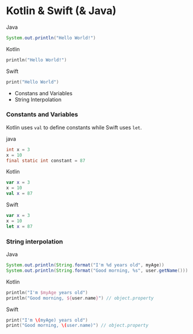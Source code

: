 # Kotlin & Swift (& Java) 
Java
```java
System.out.println("Hello World!")
```
Kotlin
```kotlin
println("Hello World!")
```
Swift
```Swift
print("Hello World")
```

- Constans and Variables
- String Interpolation

### Constants and Variables
Kotlin uses ```val``` to define constants while Swift uses ```let```.

java
```java
int x = 3
x = 10
final static int constant = 87
```
Kotlin
```kotlin
var x = 3
x = 10
val x = 87
```
Swift
```swift
var x = 3
x = 10
let x = 87
```
### String interpolation

Java
```java
System.out.println(String.format("I'm %d years old", myAge))
System.out.println(String.format("Good morning, %s", user.getName()))
```
Kotlin
```kotlin
println("I'm $myAge years old")
println("Good morning, ${user.name}") // object.property
```
Swift
```Swift
print("I'm \(myAge) years old")
print("Good morning, \(user.name)") // object.property
```



